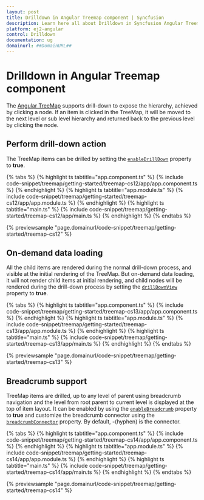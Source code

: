```yaml
---
layout: post
title: Drilldown in Angular Treemap component | Syncfusion
description: Learn here all about Drilldown in Syncfusion Angular Treemap component of Syncfusion Essential JS 2 and more.
platform: ej2-angular
control: Drilldown 
documentation: ug
domainurl: ##DomainURL##
---
```


# Drilldown in Angular Treemap component

The [Angular TreeMap](https://www.syncfusion.com/angular-components/angular-treemap) supports drill-down to expose the hierarchy, achieved by clicking a node. If an item is clicked in the TreeMap, it will be moved to the next level or sub level hierarchy and returned back to the previous level by clicking the node.

## Perform drill-down action

The TreeMap items can be drilled by setting the [`enableDrillDown`](https://ej2.syncfusion.com/angular/documentation/api/treemap/#enabledrilldown) property to **true**.

{% tabs %}
{% highlight ts tabtitle="app.component.ts" %}
{% include code-snippet/treemap/getting-started/treemap-cs12/app/app.component.ts %}
{% endhighlight %}
{% highlight ts tabtitle="app.module.ts" %}
{% include code-snippet/treemap/getting-started/treemap-cs12/app/app.module.ts %}
{% endhighlight %}
{% highlight ts tabtitle="main.ts" %}
{% include code-snippet/treemap/getting-started/treemap-cs12/app/main.ts %}
{% endhighlight %}
{% endtabs %}
  
{% previewsample "page.domainurl/code-snippet/treemap/getting-started/treemap-cs12" %}

## On-demand data loading

All the child items are rendered during the normal drill-down process, and visible at the initial rendering of the TreeMap. But on-demand data loading, it will not render child items at initial rendering, and child nodes will be rendered during the drill-down process by setting the [`drillDownView`](https://ej2.syncfusion.com/angular/documentation/api/treemap/#drilldownview) property to **true**.

{% tabs %}
{% highlight ts tabtitle="app.component.ts" %}
{% include code-snippet/treemap/getting-started/treemap-cs13/app/app.component.ts %}
{% endhighlight %}
{% highlight ts tabtitle="app.module.ts" %}
{% include code-snippet/treemap/getting-started/treemap-cs13/app/app.module.ts %}
{% endhighlight %}
{% highlight ts tabtitle="main.ts" %}
{% include code-snippet/treemap/getting-started/treemap-cs13/app/main.ts %}
{% endhighlight %}
{% endtabs %}
  
{% previewsample "page.domainurl/code-snippet/treemap/getting-started/treemap-cs13" %}

## Breadcrumb support

TreeMap items are drilled, up to any level of parent using breadcrumb navigation and the level from root parent to current level is displayed at the top of item layout. It can be enabled by using the [`enableBreadcrumb`](https://ej2.syncfusion.com/angular/documentation/api/treemap/#enablebreadcrumb) property to **true** and customize the breadcrumb connector using the [`breadcrumbConnector`](https://ej2.syncfusion.com/angular/documentation/api/treemap/#breadcrumbconnector) property. By default, **-**(hyphen) is the connector.

{% tabs %}
{% highlight ts tabtitle="app.component.ts" %}
{% include code-snippet/treemap/getting-started/treemap-cs14/app/app.component.ts %}
{% endhighlight %}
{% highlight ts tabtitle="app.module.ts" %}
{% include code-snippet/treemap/getting-started/treemap-cs14/app/app.module.ts %}
{% endhighlight %}
{% highlight ts tabtitle="main.ts" %}
{% include code-snippet/treemap/getting-started/treemap-cs14/app/main.ts %}
{% endhighlight %}
{% endtabs %}
  
{% previewsample "page.domainurl/code-snippet/treemap/getting-started/treemap-cs14" %}